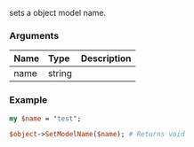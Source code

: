 sets a object model name.
### Arguments
**Name**|**Type**|**Description**
:---|:---|:---
name|string|

### Example

```perl
my $name = "test";

$object->SetModelName($name); # Returns void
```